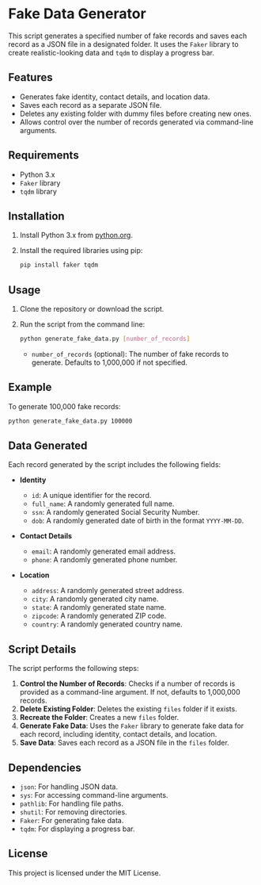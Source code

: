 # Fake Data Generator

This script generates a specified number of fake records and saves each record as a JSON file in a designated folder. It uses the `Faker` library to create realistic-looking data and `tqdm` to display a progress bar.

## Features

- Generates fake identity, contact details, and location data.
- Saves each record as a separate JSON file.
- Deletes any existing folder with dummy files before creating new ones.
- Allows control over the number of records generated via command-line arguments.

## Requirements

- Python 3.x
- `Faker` library
- `tqdm` library

## Installation

1. Install Python 3.x from [python.org](https://www.python.org/).
2. Install the required libraries using pip:

    ```sh
    pip install faker tqdm
    ```

## Usage

1. Clone the repository or download the script.
2. Run the script from the command line:

    ```sh
    python generate_fake_data.py [number_of_records]
    ```

    - `number_of_records` (optional): The number of fake records to generate. Defaults to 1,000,000 if not specified.

## Example

To generate 100,000 fake records:

```sh
python generate_fake_data.py 100000
```

## Data Generated

Each record generated by the script includes the following fields:

- **Identity**
  - `id`: A unique identifier for the record.
  - `full_name`: A randomly generated full name.
  - `ssn`: A randomly generated Social Security Number.
  - `dob`: A randomly generated date of birth in the format `YYYY-MM-DD`.

- **Contact Details**
  - `email`: A randomly generated email address.
  - `phone`: A randomly generated phone number.

- **Location**
  - `address`: A randomly generated street address.
  - `city`: A randomly generated city name.
  - `state`: A randomly generated state name.
  - `zipcode`: A randomly generated ZIP code.
  - `country`: A randomly generated country name.

## Script Details

The script performs the following steps:

1. **Control the Number of Records**: Checks if a number of records is provided as a command-line argument. If not, defaults to 1,000,000 records.
2. **Delete Existing Folder**: Deletes the existing `files` folder if it exists.
3. **Recreate the Folder**: Creates a new `files` folder.
4. **Generate Fake Data**: Uses the `Faker` library to generate fake data for each record, including identity, contact details, and location.
5. **Save Data**: Saves each record as a JSON file in the `files` folder.

## Dependencies

- `json`: For handling JSON data.
- `sys`: For accessing command-line arguments.
- `pathlib`: For handling file paths.
- `shutil`: For removing directories.
- `Faker`: For generating fake data.
- `tqdm`: For displaying a progress bar.

## License

This project is licensed under the MIT License.
